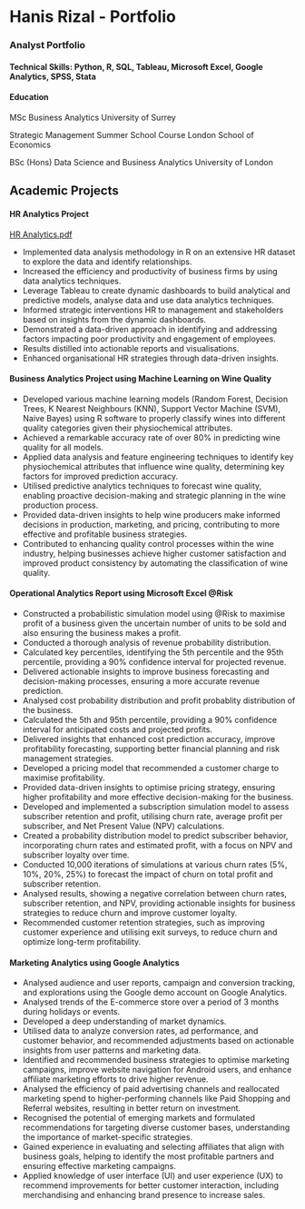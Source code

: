 # Hanis Rizal - Portfolio

### Analyst Portfolio

#### Technical Skills: Python, R, SQL, Tableau, Microsoft Excel, Google Analytics, SPSS, Stata 

#### Education

MSc Business Analytics University of Surrey

Strategic Management Summer School Course London School of Economics

BSc (Hons) Data Science and Business Analytics University of London

## Academic Projects

#### HR Analytics Project
[HR Analytics.pdf](https://github.com/user-attachments/files/19134174/HR.Analytics.pdf)
- Implemented data analysis methodology in R on an extensive HR dataset to explore the data and identify relationships.
- Increased the efficiency and productivity of business firms by using data analytics techniques. 
- Leverage Tableau to create dynamic dashboards to build analytical and predictive models, analyse data and use data analytics techniques.
- Informed strategic interventions HR to management and stakeholders based on insights from the dynamic dashboards.
- Demonstrated a data-driven approach in identifying and addressing factors impacting poor productivity and engagement of employees.
- Results distilled into actionable reports and visualisations.
- Enhanced organisational HR strategies through data-driven insights.

#### Business Analytics Project using Machine Learning on Wine Quality
- Developed various machine learning models (Random Forest, Decision Trees, K Nearest Neighbours (KNN), Support Vector Machine (SVM), Naive Bayes) using R software to properly classify wines into different quality categories given their physiochemical attributes.
- Achieved a remarkable accuracy rate of over 80% in predicting wine quality for all models.
- Applied data analysis and feature engineering techniques to identify key physiochemical attributes that influence wine quality, determining key factors for improved prediction accuracy.
- Utilised predictive analytics techniques to forecast wine quality, enabling proactive decision-making and strategic planning in the wine production process.
- Provided data-driven insights to help wine producers make informed decisions in production, marketing, and pricing, contributing to more effective and profitable business strategies.
- Contributed to enhancing quality control processes within the wine industry, helping businesses achieve higher customer satisfaction and improved product consistency by automating the classification of wine quality.

#### Operational Analytics Report using Microsoft Excel @Risk
- Constructed a probabilistic simulation model using @Risk to maximise profit of a business given the uncertain number of units to be sold and also ensuring the business makes a profit.
- Conducted a thorough analysis of revenue probability distribution. 
- Calculated key percentiles, identifying the 5th percentile and the 95th percentile, providing a 90% confidence interval for projected revenue.
- Delivered actionable insights to improve business forecasting and decision-making processes, ensuring a more accurate revenue prediction.
- Analysed cost probability distribution and profit probablity distribution of the business. 
- Calculated the 5th and 95th percentile, providing a 90% confidence interval for anticipated costs and projected profits.
- Delivered insights that enhanced cost prediction accuracy, improve profitability forecasting, supporting better financial planning and risk management strategies. 
- Developed a pricing model that recommended a customer charge to maximise profitability.
- Provided data-driven insights to optimise pricing strategy, ensuring higher profitability and more effective decision-making for the business.
- Developed and implemented a subscription simulation model to assess subscriber retention and profit, utilising churn rate, average profit per subscriber, and Net Present Value (NPV) calculations.
- Created a probability distribution model to predict subscriber behavior, incorporating churn rates and estimated profit, with a focus on NPV and subscriber loyalty over time.
- Conducted 10,000 iterations of simulations at various churn rates (5%, 10%, 20%, 25%) to forecast the impact of churn on total profit and subscriber retention.
- Analysed results, showing a negative correlation between churn rates, subscriber retention, and NPV, providing actionable insights for business strategies to reduce churn and improve customer loyalty.
- Recommended customer retention strategies, such as improving customer experience and utilising exit surveys, to reduce churn and optimize long-term profitability.

#### Marketing Analytics using Google Analytics
- Analysed audience and user reports, campaign and conversion tracking, and explorations using the Google demo account on Google Analytics.
- Analysed trends of the E-commerce store over a period of 3 months during holidays or events.
- Developed a deep understanding of market dynamics. 
- Utilised data to analyze conversion rates, ad performance, and customer behavior, and recommended adjustments based on actionable insights from user patterns and marketing data.
- Identified and recommended business strategies to optimise marketing campaigns, improve website navigation for Android users, and enhance affiliate marketing efforts to drive higher revenue.
- Analysed the efficiency of paid advertising channels and reallocated marketing spend to higher-performing channels like Paid Shopping and Referral websites, resulting in better return on investment.
- Recognised the potential of emerging markets and formulated recommendations for targeting diverse customer bases, understanding the importance of market-specific strategies.
- Gained experience in evaluating and selecting affiliates that align with business goals, helping to identify the most profitable partners and ensuring effective marketing campaigns. 
- Applied knowledge of user interface (UI) and user experience (UX) to recommend improvements for better customer interaction, including merchandising and enhancing brand presence to increase sales.

